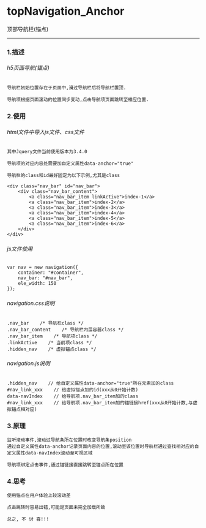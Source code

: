# topNavigation_Anchor
顶部导航栏(锚点)
******
### 1.描述
###### h5页面导航(锚点)
    导航栏初始位置存在于页面中,滑过导航栏后将导航栏置顶.

    导航项根据页面滚动的位置同步变动,点击导航项页面跳转至相应位置.
### 2.使用
###### html文件中导入js文件、css文件
    其中Jquery文件当前使用版本为3.4.0
    
    导航项的对应内容处需要加自定义属性data-anchor="true"
    
    导航栏的class和id最好固定为以下示例,尤其是class
```
<div class="nav_bar" id="nav_bar">
    <div class="nav_bar_content">
        <a class="nav_bar_item linkActive">index-1</a>
        <a class="nav_bar_item">index-2</a>
        <a class="nav_bar_item">index-3</a>
        <a class="nav_bar_item">index-4</a>
        <a class="nav_bar_item">index-5</a>
        <a class="nav_bar_item">index-6</a>
    </div>
</div>
```
###### js文件使用
```
var nav = new navigation({
    container: "#container",
    nav_bar: "#nav_bar",
    ele_width: 150
});
```
###### navigation.css说明
    .nav_bar    /* 导航栏class */
    .nav_bar_content    /* 导航栏内层容器class */
    .nav_bar_item    /* 导航项class */
    .linkActive    /* 当前项class */
    .hidden_nav    /* 虚拟锚点class */
###### navigation.js说明
    .hidden_nav    // 给自定义属性data-anchor="true"所在元素加的class
    #nav_link_xxx    // 给虚拟锚点加的id(xxx从0开始计数)
    data-navIndex    // 给导航项.nav_bar_item加的class
    #nav_link_xxx    // 给导航项.nav_bar_item加的锚链接href(xxx从0开始计数,与虚拟锚点相对应)
### 3.原理
    监听滚动事件,滚动过导航条所在位置时改变导航条position
    通过自定义属性data-anchor记录页面内容的位置,滚动至该位置时导航栏通过查找相对应的自定义属性data-navIndex滚动至可视区域
    
    导航项绑定点击事件,通过锚链接直接跳转至锚点所在位置
### 4.思考
    使用锚点在用户体验上较滚动差
    
    点击跳转时容易出错,可能是页面未完全加载所致
    
    总之, 不 讨 喜!!!
